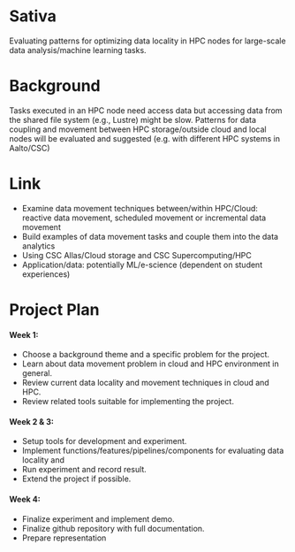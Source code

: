 # Sativa
Evaluating patterns for optimizing data locality in HPC nodes for large-scale data analysis/machine learning tasks.

# Background
Tasks executed in an HPC node need access data but accessing data from the shared file system (e.g., Lustre) might be slow. Patterns for data coupling and movement between HPC storage/outside cloud and local nodes will be evaluated and suggested (e.g. with different HPC systems in Aalto/CSC)

# Link
- Examine data movement techniques between/within HPC/Cloud: reactive data movement, scheduled movement or incremental data movement
- Build examples of data movement tasks and couple them into the data analytics
- Using CSC Allas/Cloud storage and CSC Supercomputing/HPC
- Application/data: potentially ML/e-science (dependent on student experiences)

# Project Plan
#### Week 1:
- Choose a background theme and a specific problem for the project.
- Learn about data movement problem in cloud and HPC environment in general.
- Review current data locality and movement techniques in cloud and HPC.
- Review related tools suitable for implementing the project.

#### Week 2 & 3:
- Setup tools for development and experiment.
- Implement functions/features/pipelines/components for evaluating data locality and   
- Run experiment and record result.
- Extend the project if possible.

#### Week 4:
- Finalize experiment and implement demo.
- Finalize github repository with full documentation.
- Prepare representation
